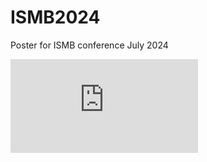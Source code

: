 # ISMB2024
Poster for ISMB conference July 2024


![Poster](https://raw.githubusercontent.com/tzamkovaya/ISMB2024/master/ISMB2024_564_Zamkovaya_poster.pdf)

